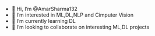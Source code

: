 - 👋 Hi, I’m @AmarSharma132
- 👀 I’m interested in ML,DL,NLP and Cimputer Vision 
- 🌱 I’m currently learning DL
- 💞️ I’m looking to collaborate on interesting ML,DL projects
  

<!---
AmarSharma132/AmarSharma132 is a ✨ special ✨ repository because its `README.md` (this file) appears on your GitHub profile.
You can click the Preview link to take a look at your changes.
--->
